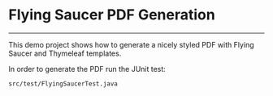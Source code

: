 # Flying Saucer PDF Generation
------------------------------

This demo project shows how to generate a nicely styled PDF with Flying Saucer and Thymeleaf templates.

In order to generate the PDF run the JUnit test:

    src/test/FlyingSaucerTest.java